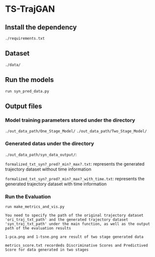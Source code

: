 # TS-TrajGAN


## Install the dependency

`./requirements.txt`

## Dataset

`./data/`

## Run the models

`run syn_pred_data.py`


## Output files

### Model training parameters stored under the directory

`./out_data_path/One_Stage_Model/`
`./out_data_path/Two_Stage_Model/`

### Generated datas under the directory 

`./out_data_path/syn_data_output/`: 

`formalized_txt_syn?_pred?_min?_max?.txt`: represents the generated trajectory dataset without time information

`formalized_txt_syn?_pred?_min?_max?_with_time.txt`: represents the generated trajectory dataset with time information


### Run the Evaluation

`run make_metrics_and_vis.py`

`You need to specify the path of the original trajectory dataset 'ori_traj_txt_path' and the generated trajectory dataset 'syn_traj_txt_path' under the main function, as well as the output path of the evaluation results`

`1-pca.png and 1-tsne.png are result of two stage generated data`

`metrics_score.txt recordeds Discriminative Scores and Predictived Score for data generated in two stages`


